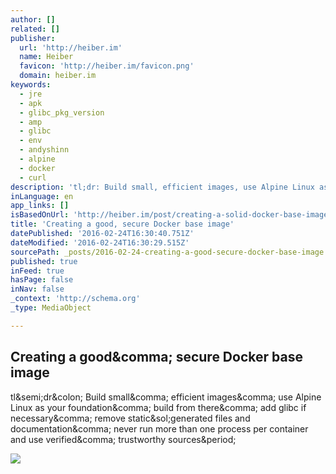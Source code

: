 ```yaml
---
author: []
related: []
publisher:
  url: 'http://heiber.im'
  name: Heiber
  favicon: 'http://heiber.im/favicon.png'
  domain: heiber.im
keywords:
  - jre
  - apk
  - glibc_pkg_version
  - amp
  - glibc
  - env
  - andyshinn
  - alpine
  - docker
  - curl
description: 'tl;dr: Build small, efficient images, use Alpine Linux as your foundation, build from there, add glibc if necessary, remove static/generated files and documentation, never run more than one process per container and use verified, trustworthy sources.'
inLanguage: en
app_links: []
isBasedOnUrl: 'http://heiber.im/post/creating-a-solid-docker-base-image/'
title: 'Creating a good, secure Docker base image'
datePublished: '2016-02-24T16:30:40.751Z'
dateModified: '2016-02-24T16:30:29.515Z'
sourcePath: _posts/2016-02-24-creating-a-good-secure-docker-base-image.md
published: true
inFeed: true
hasPage: false
inNav: false
_context: 'http://schema.org'
_type: MediaObject

---
```

<article style=""><h1>Creating a good&amp;comma; secure Docker base image</h1><p>tl&amp;semi;dr&amp;colon; Build small&amp;comma; efficient images&amp;comma; use Alpine Linux as your foundation&amp;comma; build from there&amp;comma; add glibc if necessary&amp;comma; remove static&amp;sol;generated files and documentation&amp;comma; never run more than one process per container and use verified&amp;comma; trustworthy sources&amp;period;</p><img src="https://www.gravatar.com/avatar/d490fa92eebb2f8a3dd7bb39cca4b632?s=200" /></article>